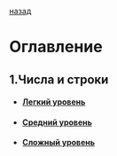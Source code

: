 [назад](../README.md)

# Оглавление

## 1.Числа и строки

- #### [Легкий уровень](pages/string&number/levelLite.md)
- #### [Средний уровень](pages/string&number/levelMedium.md)
- #### [Сложный уровень](pages/string&number/levelHard.md)


